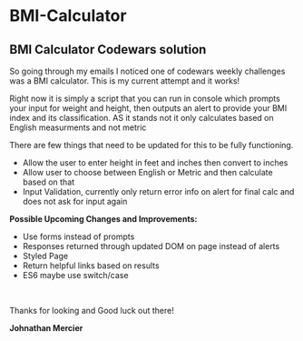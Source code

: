 # BMI-Calculator

<h2>BMI Calculator Codewars solution</h2>

<p>So going through my emails I noticed one of codewars weekly challenges was a BMI calculator. This is my current attempt and it works!
  
Right now it is simply a script that you can run in console which prompts your input for weight and height, then outputs an alert to provide your BMI index and its classification. AS it stands not it only calculates based on English measurments and not metric

There are few things that need to be updated for this to be fully functioning.

<ul>
  <li>Allow the user to enter height in feet and inches then convert to inches</li>
  <li>Allow user to choose between English or Metric and then calculate based on that</li>
  <li>Input Validation, currently only return error info on alert for final calc and does not ask for input again</li>
</ul>

<strong>Possible Upcoming Changes and Improvements:</strong><br />
<ul>
  <li>Use forms instead of prompts</li>
  <li>Responses returned through updated DOM on page instead of alerts</li>
  <li>Styled Page</li>
  <li>Return helpful links based on results</li>
  <li>ES6 maybe use switch/case</li>
</ul>
<br />

Thanks for looking and Good luck out there!</p>

<strong>Johnathan Mercier</strong>



